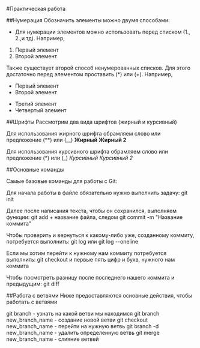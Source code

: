 #Практическая работа

##Нумерация
Обозначить элементы можно двумя способами: 
* Для нумерации элементов можно использовать перед списком (1., 2.,и тд). Например, 
1. Первый элемент 
2. Второй элемент

Также существует второй способ ненумерованных списков. Для этого достаточно перед элементом проставить (*)  или (+). Например, 
* Первый элемент 
* Второй элемент 
+ Третий элемент 
+ Четвертый элемент 

##Шрифты 
Рассмотрим два вида шрифтов (жирный и курсивный)


Для использования жирного шрифта обрамляем слово или предложение (**) или (__) 
**Жирный** 
__Жирный 2__

Для использования курсивного шрифта обрамляем слово или предложение (*) или (_)
*Курсивный*
_Курсивный 2_


##Основные команды

Самые базовые команды для работы с Git:



Для начала работы в файле обязательно нужно выполнить задачу: git init 

Далее после написания текста, чтобы он сохранился, выполняем функции: git add + название файла, следом git commit -m "Название коммита"

Чтобы проверить и вернуться к какому-либо уже, созданному коммиту, потребуется выполнить: git log или git log --oneline

Если мы хотим перейти к нужному нам коммиту потребуется выполнить: git checkout и первые пять цифр и букв, нужного нам коммита

Чтобы посмотреть разницу после последнего нашего коммита и предыдущим: git diff

##Работа с ветвями
Ниже предоставляются основные действия, чтобы работать с ветвями 

git branch - узнать на какой ветви мы находимся
git branch new_branch_name - создание новой ветви 
git checkout new_branch_name - перейти на нужную ветвь 
git branch -d new_branch_name - удалить определенную ветвь
git merge new_branch_name - слияние ветвей 
